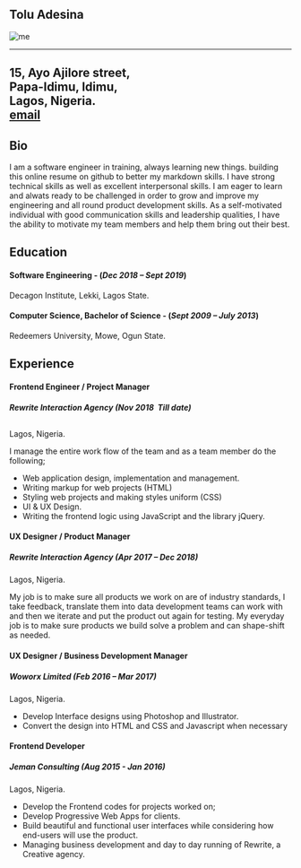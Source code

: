 ## Tolu Adesina  
![me][myavatar]

-----------------------
15, Ayo Ajilore street,  
Papa-Idimu, Idimu,  
Lagos, Nigeria.  
[email][myemail]  
------------------------

Bio
---
I am a software engineer in training, always learning new things. building this online resume on github to better my markdown skills. I have strong technical skills as well as excellent interpersonal skills. I am eager to learn and alwats ready to be challenged in order to grow and improve my engineering and all round product development skills. As a self-motivated individual with good communication skills and leadership qualities, I have the ability to motivate my team members and help them bring out their best.  


Education
---------
#### Software Engineering - (_Dec 2018 – Sept 2019_)
Decagon Institute, Lekki, Lagos State.

#### Computer Science, Bachelor of Science - (_Sept 2009 – July 2013_)
Redeemers University, Mowe, Ogun State.

Experience
----------
#### Frontend Engineer / Project Manager
##### Rewrite Interaction Agency (_Nov 2018  Till date_)
Lagos, Nigeria.  

I manage the entire work flow of the team and as a team member do the following; 
* Web application design, implementation and management. 
* Writing markup for web projects (HTML) 
* Styling web projects and making styles uniform (CSS) 
* UI & UX Design. 
* Writing the frontend logic using JavaScript and the library jQuery.

#### UX Designer / Product Manager
##### Rewrite Interaction Agency (_Apr 2017 – Dec 2018_)
Lagos, Nigeria.  

My job is to make sure all products we work on are of industry standards, I take feedback, translate them into data development teams can work with and then we iterate and put the product out again for testing. My everyday job is to make sure products we build solve a problem and can shape-shift as needed.

#### UX Designer / Business Development Manager
##### Woworx Limited (_Feb 2016 – Mar 2017_)
Lagos, Nigeria.  

* Develop Interface designs using Photoshop and Illustrator. 
* Convert the design into HTML and CSS and Javascript when necessary 


#### Frontend Developer
##### Jeman Consulting  (_Aug 2015 - Jan 2016_)
Lagos, Nigeria.  

* Develop the Frontend codes for projects worked on; 
* Develop Progressive Web Apps for clients.
* Build beautiful and functional user interfaces while considering how end-users will use the product. 
* Managing business development and day to day running of Rewrite, a Creative agency.





[myemail]: mailto:tadesina90@gmail.com
[myavatar]: https://media.licdn.com/dms/image/C5103AQFCAouRudPGBA/profile-displayphoto-shrink_200_200/0?e=1559779200&v=beta&t=jWyKnpJOMDAkyjzHsuXqO0GGZCM__gSqseu-rCmw9ak